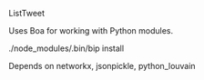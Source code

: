 ListTweet

Uses Boa for working with Python modules.

./node_modules/.bin/bip install <package-name>

Depends on networkx, jsonpickle, python_louvain
